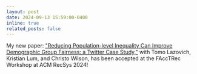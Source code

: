 ```yaml
---
layout: post
date: 2024-09-13 15:59:00-0400
inline: true
related_posts: false
---
```


My new paper: ["Reducing Population-level Inequality Can Improve Demographic Group Fairness: a Twitter Case Study,"](https://arxiv.org/abs/2409.08135) with Tomo Lazovich, Kristian Lum, and Christo Wilson, has been accepted at the FAccTRec Workshop at ACM RecSys 2024!